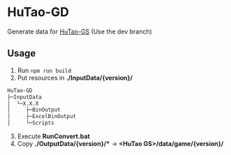 # HuTao-GD
Generate data for [HuTao-GS](https://github.com/Wangsheng-Funeral-Parlor/HuTao-GS)  (Use the dev branch)
## Usage
1. Run `npm run build`
2. Put resources in **./InputData/{version}/**  
```bash
HuTao-GD
├─InputData
│  └─X.X.X
│     ├─BinOutput
│     ├─ExcelBinOutput
│     └─Scripts
```
3. Execute **RunConvert.bat**
4. Copy **./OutputData/{version}/\*** -&gt; **&lt;HuTao GS&gt;/data/game/{version}/**